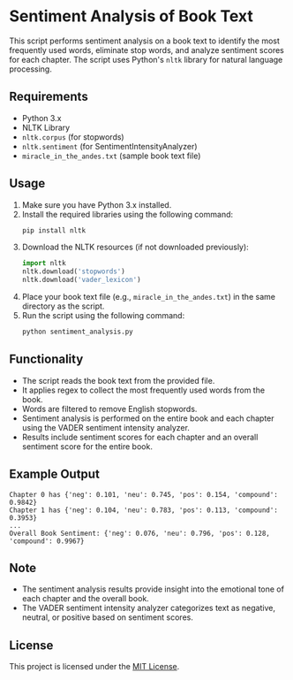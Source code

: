 # Sentiment Analysis of Book Text

This script performs sentiment analysis on a book text to identify the most frequently used words, eliminate stop words, and analyze sentiment scores for each chapter. The script uses Python's `nltk` library for natural language processing.

## Requirements

- Python 3.x
- NLTK Library
- `nltk.corpus` (for stopwords)
- `nltk.sentiment` (for SentimentIntensityAnalyzer)
- `miracle_in_the_andes.txt` (sample book text file)

## Usage

1. Make sure you have Python 3.x installed.
2. Install the required libraries using the following command:
   ```sh
   pip install nltk
   ```
3. Download the NLTK resources (if not downloaded previously):
   ```python
   import nltk
   nltk.download('stopwords')
   nltk.download('vader_lexicon')
   ```
4. Place your book text file (e.g., `miracle_in_the_andes.txt`) in the same directory as the script.
5. Run the script using the following command:
   ```sh
   python sentiment_analysis.py
   ```

## Functionality

- The script reads the book text from the provided file.
- It applies regex to collect the most frequently used words from the book.
- Words are filtered to remove English stopwords.
- Sentiment analysis is performed on the entire book and each chapter using the VADER sentiment intensity analyzer.
- Results include sentiment scores for each chapter and an overall sentiment score for the entire book.

## Example Output

```
Chapter 0 has {'neg': 0.101, 'neu': 0.745, 'pos': 0.154, 'compound': 0.9842}
Chapter 1 has {'neg': 0.104, 'neu': 0.783, 'pos': 0.113, 'compound': 0.3953}
...
Overall Book Sentiment: {'neg': 0.076, 'neu': 0.796, 'pos': 0.128, 'compound': 0.9967}
```

## Note

- The sentiment analysis results provide insight into the emotional tone of each chapter and the overall book.
- The VADER sentiment intensity analyzer categorizes text as negative, neutral, or positive based on sentiment scores.

## License

This project is licensed under the [MIT License](LICENSE).
```
